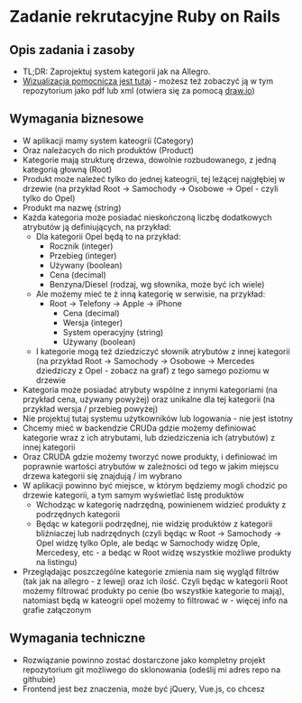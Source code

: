 # Zadanie rekrutacyjne Ruby on Rails

## Opis zadania i zasoby

* TL;DR: Zaprojektuj system kategorii jak na Allegro.
* [Wizualizacja pomocnicza jest tutaj](https://lchojnowski-personal.s3-eu-central-1.amazonaws.com/Ruby-on-Rails-Zadanie-rekrutacyjne-MKOIq6s40L.pdf) - możesz też zobaczyć ją w tym repozytorium jako pdf lub xml (otwiera się za pomocą [draw.io](https://www.draw.io/))

## Wymagania biznesowe

- W aplikacji mamy system kateogrii (Category)
- Oraz należacych do nich produktów (Product)
- Kategorie mają strukturę drzewa, dowolnie rozbudowanego, z jedną kategorią głowną (Root)
- Produkt może należeć tylko do jednej kateogrii, tej leżącej najgłębiej w drzewie (na przykład Root -> Samochody -> Osobowe -> Opel - czyli tylko do Opel)
- Produkt ma nazwę (string)
- Każda kategoria może posiadać nieskończoną liczbę dodatkowych atrybutów ją definiujących, na przykład:
	- Dla kategorii Opel będą to na przykład:
		- Rocznik (integer)
		- Przebieg (integer)
		- Używany (boolean)
		- Cena (decimal)
		- Benzyna/Diesel (rodzaj, wg słownika, może być ich wiele)
	- Ale możemy mieć te ż inną kategorię w serwisie, na przykład:
		- Root -> Telefony -> Apple -> iPhone
			- Cena (decimal)
			- Wersja (integer)
			- System operacyjny (string)
			- Używany (boolean)
	- I kategorie mogą też dziedziczyć słownik atrybutów z innej kategorii (na przykład Root -> Samochody -> Osobowe -> Mercedes dziedziczy z Opel - zobacz na graf) z tego samego poziomu w drzewie
- Kategoria może posiadać atrybuty wspólne z innymi kategoriami (na przykład cena, używany powyżej) oraz unikalne dla tej kategorii (na przykład wersja / przebieg powyżej)
- Nie projektuj tutaj systemu użytkowników lub logowania - nie jest istotny
- Chcemy mieć w backendzie CRUDa gdzie możemy definiować kategorie wraz z ich atrybutami, lub dziedziczenia ich (atrybutów) z innej kategorii
- Oraz CRUDA gdzie możemy tworzyć nowe produkty, i definiować im poprawnie wartości atrybutów w zależności od tego w jakim miejscu drzewa kategorii się znajdują / im wybrano
- W aplikacji powinno być miejsce, w którym będziemy mogli chodzić po drzewie kategorii, a tym samym wyświetlać listę produktów
	- Wchodząc w kategorię nadrzędną, powinienem widzieć produkty z podrzędnych kategorii
	- Będąc w kategorii podrzędnej, nie widzię produktów z kategorii bliźniaczej lub nadrzędnych (czyli będąc w Root -> Samochody -> Opel widzę tylko Ople, ale bedąc w Samochody widzę Ople, Mercedesy, etc - a bedąc w Root widzę wszystkie możliwe produkty na listingu)
- Przeglądając poszczególne kategorie zmienia nam się wygląd filtrów (tak jak na allegro - z lewej) oraz ich ilość. Czyli będąc w kategorii Root możemy filtrować produkty po cenie (bo wszystkie kategorie to mają), natomiast będą w kateogrii opel możemy to filtrować w - więcej info na grafie załączonym

## Wymagania techniczne

- Rozwiązanie powinno zostać dostarczone jako kompletny projekt repozytorium git możliwego do sklonowania (odeślij mi adres repo na githubie)
- Frontend jest bez znaczenia, może być jQuery, Vue.js, co chcesz
